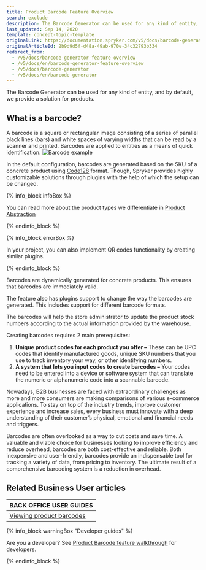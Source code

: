 ```yaml
---
title: Product Barcode Feature Overview
search: exclude
description: The Barcode Generator can be used for any kind of entity, and by default, we provide a solution for products.
last_updated: Sep 14, 2020
template: concept-topic-template
originalLink: https://documentation.spryker.com/v5/docs/barcode-generator-feature-overview
originalArticleId: 2b9d9d5f-d48a-49ab-970e-34c32793b334
redirect_from:
  - /v5/docs/barcode-generator-feature-overview
  - /v5/docs/en/barcode-generator-feature-overview
  - /v5/docs/barcode-generator
  - /v5/docs/en/barcode-generator
---
```


The Barcode Generator can be used for any kind of entity, and by default, we provide a solution for products.

## What is a barcode?

A barcode is a square or rectangular image consisting of a series of parallel black lines (bars) and white spaces of varying widths that can be read by a scanner and printed. Barcodes are applied to entities as a means of quick identification.
![Barcode example](https://spryker.s3.eu-central-1.amazonaws.com/docs/Features/Product+Management/Barcode+Generator/Barcode+Generator+Feature+Overview/barcode.png)

In the default configuration, barcodes are generated based on the SKU of a concrete product using [Code128](https://en.wikipedia.org/wiki/Code_128) format. Though, Spryker provides highly customizable solutions through plugins with the help of which the setup can be changed.

{% info_block infoBox %}

You can read more about the product types we differentiate in [Product Abstraction](/docs/scos/user/features/{{page.version}}/product-feature-overview/product-feature-overview.html)

{% endinfo_block %}

{% info_block errorBox %}

In your project, you can also implement QR codes functionality by creating similar plugins.

{% endinfo_block %}

Barcodes are dynamically generated for concrete products. This ensures that barcodes are immediately valid.

The feature also has plugins support to change the way the barcodes are generated. This includes support for different barcode formats.

The barcodes will help the store administrator to update the product stock numbers according to the actual information provided by the warehouse.

Creating barcodes requires 2 main prerequisites:

1. **Unique product codes for each product you offer –** These can be UPC codes that identify manufactured goods, unique SKU numbers that you use to track inventory your way, or other identifying numbers.
2. **A system that lets you input codes to create barcodes –** Your codes need to be entered into a device or software system that can translate the numeric or alphanumeric code into a scannable barcode.

Nowadays, B2B businesses are faced with extraordinary challenges as more and more consumers are making comparisons of various e-commerce applications. To stay on top of the industry trends, improve customer experience and increase sales, every business must innovate with a deep understanding of their customer’s physical, emotional and financial needs and triggers.

Barcodes are often overlooked as a way to cut costs and save time. A valuable and viable choice for businesses looking to improve efficiency and reduce overhead, barcodes are both cost-effective and reliable. Both inexpensive and user-friendly, barcodes provide an indispensable tool for tracking a variety of data, from pricing to inventory. The ultimate result of a comprehensive barcoding system is a reduction in overhead.

<!-- Last review date: Oct, 26-- by Vitaliy Kirichenko, Oksana Karasyova -->

## Related Business User articles

|BACK OFFICE USER GUIDES|
|---|
| [Viewing product barcodes](/docs/scos/user/back-office-user-guides/{{page.version}}/catalog/product-barcodes/viewing-product-barcodes.html)  |

{% info_block warningBox "Developer guides" %}

Are you a developer? See [Product Barcode feature walkthrough](/docs/scos/dev/feature-walkthroughs/{{page.version}}/product-barcode-feature-walkthrough.html) for developers.

{% endinfo_block %}
